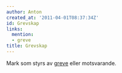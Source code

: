 ```yaml
---
author: Anton
created_at: '2011-04-01T08:37:34Z'
id: Grevskap
links:
  mention:
  - greve
title: Grevskap
---
```


Mark som styrs av [greve] eller motsvarande.

  [greve]: greve
